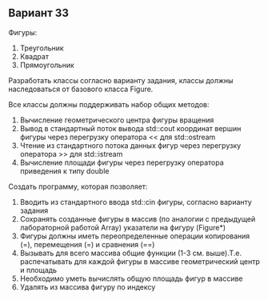## Вариант 33

Фигуры:
1. Треугольник
2. Квадрат
3. Прямоугольник

Разработать классы согласно варианту задания, классы должны наследоваться от базового
класса Figure.

Все классы должны поддерживать набор общих методов:
1. Вычисление геометрического центра фигуры вращения
2. Вывод в стандартный поток вывода std::cout координат вершин фигуры через
перегрузку оператора << для std::ostream
3. Чтение из стандартного потока данных фигур через перегрузку оператора >> для
std::istream
4. Вычисление площади фигуры через перегрузку оператора приведения к типу double

Создать программу, которая позволяет:
1. Вводить из стандартного ввода std::cin фигуры, согласно варианту задания
2. Сохранять созданные фигуры в массив (по аналогии с предыдущей лабораторной
работой Array) указатели на фигуру (Figure*)
3. Фигуры должны иметь переопределенные операции копирования (=), перемещения (=) и
сравнения (==)
4. Вызывать для всего массива общие функции (1-3 см. выше).Т.е. распечатывать для
каждой фигуры в массиве геометрический центр и площадь
5. Необходимо уметь вычислять общую площадь фигур в массиве
6. Удалять из массива фигуру по индексу
